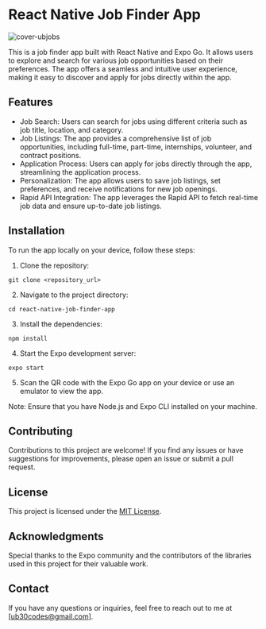 # React Native Job Finder App
![cover-ubjobs](https://github.com/UB30-4/ubjobfinder_rectnative/assets/101749091/36861183-f34e-4ea9-b1ce-fd539270754d)

This is a job finder app built with React Native and Expo Go. It allows users to explore and search for various job opportunities based on their preferences. The app offers a seamless and intuitive user experience, making it easy to discover and apply for jobs directly within the app.

## Features

- Job Search: Users can search for jobs using different criteria such as job title, location, and category.
- Job Listings: The app provides a comprehensive list of job opportunities, including full-time, part-time, internships, volunteer, and contract positions.
- Application Process: Users can apply for jobs directly through the app, streamlining the application process.
- Personalization: The app allows users to save job listings, set preferences, and receive notifications for new job openings.
- Rapid API Integration: The app leverages the Rapid API to fetch real-time job data and ensure up-to-date job listings.

## Installation

To run the app locally on your device, follow these steps:

1. Clone the repository:
```
git clone <repository_url>
```

2. Navigate to the project directory:
```
cd react-native-job-finder-app
```

3. Install the dependencies:
```
npm install
```

4. Start the Expo development server:
```
expo start
```

5. Scan the QR code with the Expo Go app on your device or use an emulator to view the app.

Note: Ensure that you have Node.js and Expo CLI installed on your machine.

## Contributing

Contributions to this project are welcome! If you find any issues or have suggestions for improvements, please open an issue or submit a pull request.

## License

This project is licensed under the [MIT License](LICENSE).

## Acknowledgments

Special thanks to the Expo community and the contributors of the libraries used in this project for their valuable work.

## Contact

If you have any questions or inquiries, feel free to reach out to me at [ub30codes@gmail.com].


